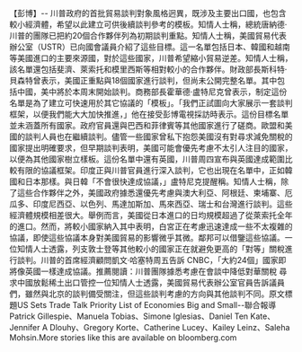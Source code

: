 【彭博】-- 川普政府的首批貿易談判對象風格迥異，既涉及主要出口國，也包含較小經濟體，希望以此建立可供後續談判參考的模板。知情人士稱，總統唐納德·川普的團隊已把約20個合作夥伴列為初期談判重點。知情人士稱，美國貿易代表辦公室（USTR）已向國會議員介紹了這些目標。這一名單包括日本、韓國和越南等美國進口的主要來源國，對於這些國家，川普希望縮小貿易逆差。知情人士稱，該名單還包括斐濟、萊索托和模里西斯等相對較小的合作夥伴。財政部長斯科特·貝森特曾表示，美國正重點與18個國家進行談判，但尚未公開完整名單。其中包括中國，美中將於本周末開始談判。商務部長霍華德·盧特尼克曾表示，制定這份名單是為了建立可快速用於其它協議的「模板」。「我們正試圖向大家展示一套談判框架，以便我們能大大加快推進，」他在接受彭博電視採訪時表示。這份目標名單並未涵蓋所有國家。政府官員還與巴西和菲律賓等其他國家進行了磋商。歐盟和美國的談判人員也在繼續談判。儘管一些國家曾私下抱怨美國沒有對尋求減免關稅的國家提出明確要求，但早期談判表明，美國可能會優先考慮不太引人注目的國家，以便為其他國家樹立樣板。這份名單中還有英國，川普周四宣布與英國達成範圍比較有限的協議框架。印度正與川普官員進行深入談判，它也出現在名單中，正如韓國和日本那樣。與日韓「不會很快達成協議，」盧特尼克提醒稱。知情人士稱，除了這些合作夥伴之外，美國政府據悉還優先考慮與澳大利亞、阿根廷、柬埔寨、厄瓜多、印度尼西亞、以色列、馬達加斯加、馬來西亞、瑞士和台灣進行談判。這些經濟體規模相差很大。舉例而言，美國從日本進口的日均規模超過了從萊索托全年的進口。然而，將較小國家納入其中表明，白宮正在考慮迅速達成一些不太複雜的協議，即使這些協議本身對美國貿易的影響微乎其微。鄰邦可以借鑒這些協議。一位知情人士透露，列支敦士登等其他較小的國家正在就避免更高的「對等」關稅進行談判。川普的首席經濟顧問凱文·哈塞特周五告訴 CNBC，「大約24個」國家即將像英國一樣達成協議。推薦閱讀：川普團隊據悉考慮在會談中降低對華關稅 尋求中國放鬆稀土出口管控一位知情人士透露，美國貿易代表辦公室官員告訴議員們，雖然與北京的談判備受關注，但這些談判考慮的方向與其他談判不同。原文標題US Sets Trade Talk Priority List of Economies Big and Small--聯合報導 Patrick Gillespie、Manuela Tobias、Simone Iglesias、Daniel Ten Kate、Jennifer A Dlouhy、Gregory Korte、Catherine Lucey、Kailey Leinz、Saleha Mohsin.More stories like this are available on bloomberg.com